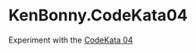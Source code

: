 # KenBonny.CodeKata04
Experiment with the [CodeKata 04](http://codekata.com/kata/kata04-data-munging/)
